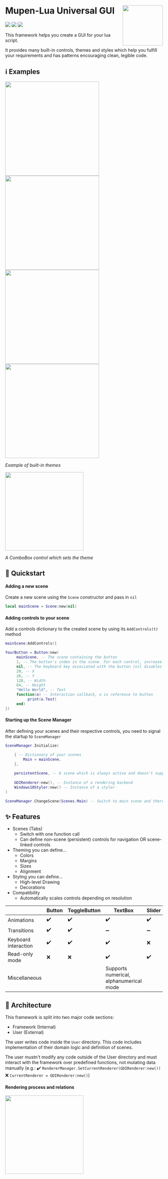 # Mupen-Lua Universal GUI <img src="https://user-images.githubusercontent.com/48759429/182023742-7e2eebad-ccd2-4be8-8c81-6b4a14bf1164.png" height="128" align="right"/>

<img src="https://img.shields.io/badge/Status-Work%20In%20Progress-yellow"/> <img src="https://img.shields.io/badge/Production-Not%20ready-red"/> <img src="https://img.shields.io/github/last-commit/Aurumaker72/mupenluaUniversalGUI"/> 

This framework helps you create a GUI for your lua script.

It provides many built-in controls, themes and styles which help you fulfill your requirements and has patterns encouraging clean, legible code.

## ℹ️ Examples

<img src="https://user-images.githubusercontent.com/48759429/182022523-58ddb46f-7c66-43f7-aa3e-870c31085aaf.png" height="300"/> <img src="https://user-images.githubusercontent.com/48759429/182036331-ca348923-dc75-4a7a-a2d1-97a82b80bf0a.png" height="300"/> <img src="https://user-images.githubusercontent.com/48759429/182036366-515ebd01-fa88-4b18-a254-fb1366eb2955.png" height="300"/> <img src="https://user-images.githubusercontent.com/48759429/182036403-9f318d6f-7707-42ab-97b5-8ac4f6d54908.png" height="300"/> 

*Example of built-in themes*

<img src="https://user-images.githubusercontent.com/48759429/181444977-cd5cedc0-06f2-4910-b32d-f7a7351ee6dd.gif" width="250"/>

*A ComboBox control which sets the theme*

## 💨 Quickstart

#### Adding a new scene
Create a new scene using the `Scene` constructor and pass in `nil`
```lua
local mainScene = Scene:new(nil)
```

#### Adding controls to your scene
Add a controls dictionary to the created scene by using its `AddControls(t)` method
```lua
mainScene:AddControls({

YourButton = Button:new(
     mainScene, -- The scene containing the button
     1, -- The button's index in the scene. For each control, increase it by 1 heading downwards
     nil, -- The keyboard key associated with the button (nil disables keyboard interaction)
     20, -- X 
     20, -- Y
     128, -- Width
     64, -- Height
     "Hello World", -- Text 
     function(o) -- Interaction callback, o is reference to button
          print(o.Text)
     end)
})
```

#### Starting up the Scene Manager
After defining your scenes and their respective controls, you need to signal the startup to `SceneManager` 
```lua
SceneManager.Initialize(

    { -- Dictionary of your scenes
        Main = mainScene,
    },
    
    persistentScene, -- A scene which is always active and doesn't suppress other scenes (Optional)
    
    GDIRenderer:new(), -- Instance of a rendering backend
    Windows10Styler:new() -- Instance of a styler
)

SceneManager.ChangeScene(Scenes.Main) -- Switch to main scene and thereby signal start to SceneManager. You're done!

```

## ✨ Features
- Scenes (Tabs)
  - Switch with one function call
  - Can define non-scene (persistent) controls for navigation OR scene-linked controls
- Theming
  you can define... 
  - Colors
  - Margins
  - Sizes
  - Alignment
- Styling
  you can define...
  - High-level Drawing
  - Decorations
- Compatibility
  - Automatically scales controls depending on resolution

|                      | Button | ToggleButton | TextBox                                 | Slider | Joystick                       | ComboBox | CarrouselButton |
|----------------------|--------|--------------|-----------------------------------------|--------|--------------------------------|----------|-----------------|
| Animations           | ✔️      | ✔️            | ✔️                                       | ✔️      | ✔️                              | ✔️        | ✔️               |
| Transitions          | ✔️      | ✔️            | ➖                                       | ➖      | ✔️                              | ✔️        | ❌               |
| Keyboard interaction | ✔️      | ✔️            | ✔️                                       | ❌      | ❌                              | ✔️        | ✔️               |
| Read-only mode       | ❌      | ❌            | ✔️                                       | ✔️      | ✔️                              | ❌        | ❌               |
| Miscellaneous        |        |              | Supports numerical, alphanumerical mode |        | Configurable magnitude ellipse |          |                 |

## 📐 Architecture
This framework is split into two major code sections:
- Framework (Internal)
- User (External)

The user writes code inside the `User` directory. This code includes implementation of their domain logic and definition of scenes.

The user mustn't modify any code outside of the User directory and must interact with the framework over predefined functions, not mutating data manually (e.g.:
✔️ ```RendererManager.SetCurrentRenderer(GDIRenderer:new())```
❌ ```CurrentRenderer = GDIRenderer:new()```)

#### Rendering process and relations
<img src="https://user-images.githubusercontent.com/48759429/182868104-523538f1-82e7-4eeb-9f0b-79fb206389d0.png" width="250"/>



